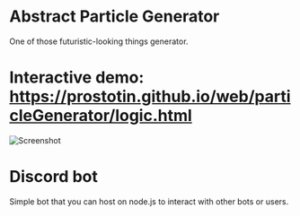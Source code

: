 # Abstract Particle Generator
One of those futuristic-looking things generator. 
# Interactive demo: https://prostotin.github.io/web/particleGenerator/logic.html
![Screenshot](https://i.imgur.com/s9u3VVe.jpg)




# Discord bot
Simple bot that you can host on node.js to interact with other bots or users. 
